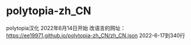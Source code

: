 # polytopia-zh_CN
polytopia汉化
2022年6月14日开始
改语言的网址：
https://ee19971.github.io/polytopia-zh_CN/zh_CN.json
2022-6-17到340行

